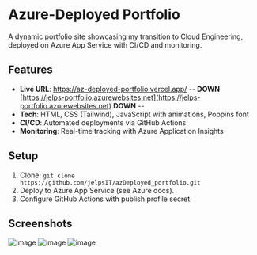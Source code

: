 # Azure-Deployed Portfolio
A dynamic portfolio site showcasing my transition to Cloud Engineering, deployed on Azure App Service with CI/CD and monitoring.

## Features
- **Live URL**: https://az-deployed-portfolio.vercel.app/ -- **DOWN** [https://jelps-portfolio.azurewebsites.net](https://jelps-portfolio.azurewebsites.net) **DOWN** -- 
- **Tech**: HTML, CSS (Tailwind), JavaScript with animations, Poppins font
- **CI/CD**: Automated deployments via GitHub Actions
- **Monitoring**: Real-time tracking with Azure Application Insights

## Setup
1. Clone: `git clone https://github.com/jelpsIT/azDeployed_portfolio.git`
2. Deploy to Azure App Service (see Azure docs).
3. Configure GitHub Actions with publish profile secret.

## Screenshots
![image](https://github.com/user-attachments/assets/4c91591e-b90a-42db-bc9c-ab72d2b1609a)
![image](https://github.com/user-attachments/assets/f42f5983-fc94-4c35-9aea-a1c4dc91f4b8)
![image](https://github.com/user-attachments/assets/5b5124a1-8a1a-4b30-afcc-5195128e5166)
